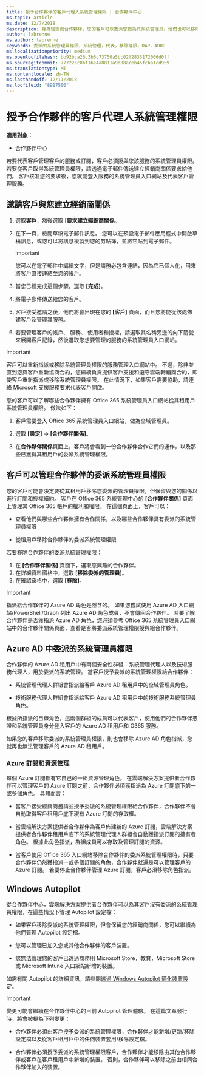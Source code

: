 ```yaml
---
title: 授予合作夥伴的客戶代理人系統管理權限 | 合作夥伴中心
ms.topic: article
ms.date: 12/7/2018
description: 身為經銷商合作夥伴，您的客戶可以委派您做為其系統管理員。他們也可以移除權限。
author: labrenne
ms.author: labrenne
keywords: 委派的系統管理員權限，系統管理，代表，移除權限，DAP，AOBO
ms.localizationpriority: medium
ms.openlocfilehash: bb92bca26c3b6c73750a5bc02f2833172006d0ff
ms.sourcegitcommit: 777225c8bf16e4a8811a9d88aceb45fcba1cd959
ms.translationtype: MT
ms.contentlocale: zh-TW
ms.lasthandoff: 12/11/2018
ms.locfileid: "8917500"
---
```

# <a name="customers-delegate-administration-privileges-to-partners"></a>授予合作夥伴的客戶代理人系統管理權限

**適用對象：**

-  合作夥伴中心

若要代表客戶管理客戶的服務或訂閱，客戶必須授與您該服務的系統管理員權限。 若要從客戶取得系統管理員權限，請透過電子郵件傳送建立經銷商關係要求給他們。 客戶核准您的要求後，您就能登入服務的系統管理員入口網站及代表客戶管理服務。 

## <a name="invite-a-customer-to-establish-a-reseller-relationship-with-you"></a>邀請客戶與您建立經銷商關係

1.  選取**客戶**，然後選取 [**要求建立經銷商關係**。

2.  在下一頁，檢閱草稿電子郵件訊息。 您可以在預設電子郵件應用程式中開啟草稿訊息，或您可以將訊息複製到您的剪貼簿，並將它貼到電子郵件。 

    >[!IMPORTANT]
    >您可以在電子郵件中編輯文字，但是請務必包含連結，因為它已個人化，用來將客戶直接連結至您的帳戶。 
    
3.  當您已經完成這個步驟，選取 **\[完成\]**。

4.  將電子郵件傳送給您的客戶。

5.  客戶接受邀請之後，他們將會出現在您的 **\[客戶\]** 頁面，而且您將能從該處佈建客戶及管理其服務。

6.  若要管理客戶的帳戶、 服務、 使用者和授權，請選取其名稱旁邊的向下箭號來展開客戶記錄，然後選取您想要管理的服務的系統管理員入口網站。

>[!IMPORTANT]  
>客戶可以重新指派或移除系統管理員權限的服務管理入口網站中。 不過，除非並直到您與客戶重新協商合約，您繼續負責提供客戶支援和遵守雲端轉銷商合約，即使客戶重新指派或移除系統管理員權限。 在此情況下，如果客戶需要協助，請連絡 Microsoft 支援服務要求代表客戶開啟。

您的客戶可以了解哪些合作夥伴擁有 Office 365 系統管理員入口網站從其租用戶系統管理員權限。 做法如下：

1. 客戶需要登入 Office 365 系統管理員入口網站，做為全域管理員。

2. 選取 **\[設定\]** → **\[合作夥伴關係\]**。

3. 在**合作夥伴關係**頁面上，客戶將會看到一份合作夥伴合作它們的運作，以及那些已獲得其租用戶的委派系統管理權限。

## <a name="customers-can-manage-a-partners-delegated-admin-privileges"></a>客戶可以管理合作夥伴的委派系統管理員權限 

您的客戶可能會決定要從其租用戶移除您委派的管理員權限，但保留與您的關係以進行訂閱和授權續約。 客戶在 Office 365 系統管理中心的 **\[合作夥伴關係\]** 頁面上管理其 Office 365 帳戶的權利和權限。 在這個頁面上，客戶可以：

- 查看他們與哪些合作夥伴擁有合作關係，以及哪些合作夥伴具有委派的系統管理員權限

- 從租用戶移除合作夥伴的委派系統管理權限

若要移除合作夥伴的委派系統管理權限：

1. 在 **\[合作夥伴關係\]** 頁面下，選取感興趣的合作夥伴。
2. 在詳細資料窗格中，選取 **\[移除委派的管理員\]**。
3. 在確認窗格中，選取 **\[移除\]**。

>[!IMPORTANT]  
>指派給合作夥伴的 Azure AD 角色是隱含的。 如果您嘗試使用 Azure AD 入口網站/PowerShell/Graph 列出 Azure AD 角色成員，不會傳回合作夥伴。 若要了解合作夥伴是否獲指派 Azure AD 角色，您必須參考 Office 365 系統管理員入口網站中的合作夥伴關係頁面，查看是否將委派系統管理權限授與給合作夥伴。

## <a name="delegated-admin-privileges-in-azure-ad"></a>Azure AD 中委派的系統管理員權限 

合作夥伴的 Azure AD 租用戶中有兩個安全性群組：系統管理代理人以及技術服務代理人，用於委派的系統管理。 當客戶授予委派的系統管理權限給合作夥伴：

- 系統管理代理人群組會指派給客戶 Azure AD 租用戶中的全域管理員角色。

- 技術服務代理人群組會指派給客戶 Azure AD 租用戶中的技術服務系統管理員角色。

根據所指派的目錄角色，這兩個群組的成員可以代表客戶，使用他們的合作夥伴憑證和系統管理員身分登入客戶的 Azure AD 租用戶和 O365 服務。

如果您的客戶移除委派的系統管理員權限，則也會移除 Azure AD 角色指派，您就再也無法管理客戶的 Azure AD 租用戶。

### <a name="azure-subscriptions-and-resource-management"></a>Azure 訂閱和資源管理

每個 Azure 訂閱都有它自己的一組資源管理角色。 在雲端解決方案提供者合作夥伴可以管理客戶的 Azure 訂閱之前，合作夥伴必須獲指派為 Azure 訂閱底下的一或多個角色。 具體而言：

- 當客戶接受經銷商邀請並授予委派的系統管理權限給合作夥伴，合作夥伴不會自動取得客戶租用戶底下現有 Azure 訂閱的存取權。

- 當雲端解決方案提供者合作夥伴為客戶佈建新的 Azure 訂閱，雲端解決方案提供者合作夥伴租用戶底下的系統管理代理人群組會自動獲指派訂閱的擁有者角色。 根據此角色指派，群組成員可以存取及管理訂閱的資源。

- 當客戶使用 Office 365 入口網站移除合作夥伴的委派系統管理權限時，只要合作夥伴仍然獲指派一或多個訂閱的角色，合作夥伴就還是可以管理客戶的 Azure 訂閱。 若要停止合作夥伴管理 Azure 訂閱，客戶必須移除角色指派。

## <a name="windows-autopilot"></a>Windows Autopilot

<!--Maggie, 12/5/18 - Removed table showing what different CSP partner types can and can't do because all partner types are now in parity. As per Bhavya Chopra in bug 19841770.-->

從合作夥伴中心，雲端解決方案提供者合作夥伴可以為其客戶沒有委派的系統管理員權限，在這些情況下管理 Autopilot 設定檔： 

- 如果客戶移除委派的系統管理權限，但會保留您的經銷商關係，您可以繼續為他們管理 Autopilot 設定檔。

- 您可以管理已加入您或其他合作夥伴的客戶裝置。 

- 您無法管理您的客戶已透過商務用 Microsoft Store，教育，Microsoft Store 或 Microsoft Intune 入口網站新增的裝置。

如需有關 Autopilot 的詳細資訊，請參閱[透過 Windows Autopilot 簡化裝置設定](https://docs.microsoft.com/partner-center/autopilot)。

>[!IMPORTANT]  
>變更可能會繼續在合作夥伴中心的目前 Autopilot 管理體驗。 在這篇文章發行時，將會被視為下列變更：

- 合作夥伴必須由客戶授予委派的系統管理權限，合作夥伴才能新增/更新/移除設定檔以及從客戶租用戶中的任何裝置套用/移除設定檔。

- 合作夥伴必須授予委派的系統管理權限客戶，合作夥伴才能移除由其他合作夥伴或客戶在客戶租用戶中新增的裝置。 否則，合作夥伴可以移除之前由相同合作夥伴加入的裝置。
